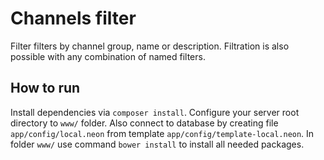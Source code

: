 # Channels filter

Filter filters by channel group, name or description. Filtration is also
possible with any combination of named filters.

## How to run
Install dependencies via `composer install`. Configure your server root directory to `www/` folder. 
Also connect to database by creating file `app/config/local.neon` from template `app/config/template-local.neon`.
In folder `www/` use command `bower install` to install all needed packages.